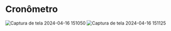 # Cronômetro
![Captura de tela 2024-04-16 151050](https://github.com/eduardochikora/StopWatch/assets/137216533/b0935bb4-5873-46a6-8f05-1ff935c6ece2)
![Captura de tela 2024-04-16 151125](https://github.com/eduardochikora/StopWatch/assets/137216533/56e7ff8d-fed6-48e7-95d2-c1f759a23817)
